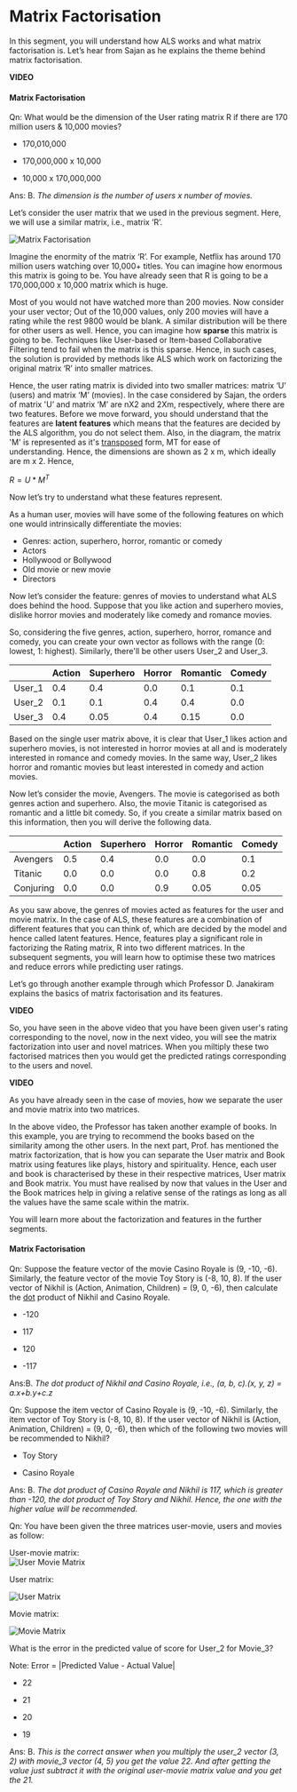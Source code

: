 # Matrix Factorisation

In this segment, you will understand how ALS works and what matrix factorisation is. Let’s hear from Sajan as he explains the theme behind matrix factorisation.

**VIDEO**

#### Matrix Factorisation

Qn: What would be the dimension of the User rating matrix R if there are 170 million users & 10,000 movies?

- 170,010,000

- 170,000,000 x 10,000

- 10,000 x 170,000,000

Ans: B. *The dimension is the number of users x number of movies.*

Let’s consider the user matrix that we used in the previous segment. Here, we will use a similar matrix, i.e., matrix ‘R’.

![Matrix Factorisation](https://i.ibb.co/ScHhJby/Matrix-Factorisation.png)

Imagine the enormity of the matrix ‘R’. For example, Netflix has around 170 million users watching over 10,000+ titles. You can imagine how enormous this matrix is going to be. You have already seen that R is going to be a 170,000,000 x 10,000 matrix which is huge.

Most of you would not have watched more than 200 movies. Now consider your user vector; Out of the 10,000 values, only 200 movies will have a rating while the rest 9800 would be blank. A similar distribution will be there for other users as well. Hence, you can imagine how **sparse** this matrix is going to be. Techniques like User-based or Item-based Collaborative Filtering tend to fail when the matrix is this sparse. Hence, in such cases, the solution is provided by methods like ALS which work on factorizing the original matrix ‘R’ into smaller matrices.

Hence, the user rating matrix is divided into two smaller matrices: matrix ‘U’ (users) and matrix ‘M’ (movies). In the case considered by Sajan, the orders of matrix 'U’ and matrix ‘M’ are nX2 and 2Xm, respectively, where there are two features. Before we move forward, you should understand that the features are **latent features** which means that the features are decided by the ALS algorithm, you do not select them. Also, in the diagram, the matrix 'M' is represented as it's [transposed](https://www.mathsisfun.com/definitions/transpose-matrix-.html) form, MT for ease of understanding. Hence, the dimensions are shown as 2 x m, which ideally are m x 2. Hence,

$R = U * M^T$

Now let’s try to understand what these features represent.

As a human user, movies will have some of the following features on which one would intrinsically differentiate the movies:

- Genres: action, superhero, horror, romantic or comedy
- Actors
- Hollywood or Bollywood
- Old movie or new movie
- Directors

Now let’s consider the feature: genres of movies to understand what ALS does behind the hood. Suppose that you like action and superhero movies, dislike horror movies and moderately like comedy and romance movies.

So, considering the five genres, action, superhero, horror, romance and comedy, you can create your own vector as follows with the range (0: lowest, 1: highest). Similarly, there'll be other users User_2 and User_3.

|        | Action | Superhero | Horror | Romantic | Comedy |
| ------ | ------ | --------- | ------ | -------- | ------ |
| User_1 | 0.4    | 0.4       | 0.0    | 0.1      | 0.1    |
| User_2 | 0.1    | 0.1       | 0.4    | 0.4      | 0.0    |
| User_3 | 0.4    | 0.05      | 0.4    | 0.15     | 0.0    |

Based on the single user matrix above, it is clear that User_1 likes action and superhero movies, is not interested in horror movies at all and is moderately interested in romance and comedy movies. In the same way, User_2 likes horror and romantic movies but least interested in comedy and action movies.

Now let’s consider the movie, Avengers. The movie is categorised as both genres action and superhero. Also, the movie Titanic is categorised as romantic and a little bit comedy. So, if you create a similar matrix based on this information, then you will derive the following data.

|           | Action | Superhero | Horror | Romantic | Comedy |
| --------- | ------ | --------- | ------ | -------- | ------ |
| Avengers  | 0.5    | 0.4       | 0.0    | 0.0      | 0.1    |
| Titanic   | 0.0    | 0.0       | 0.0    | 0.8      | 0.2    |
| Conjuring | 0.0    | 0.0       | 0.9    | 0.05     | 0.05   |

As you saw above, the genres of movies acted as features for the user and movie matrix. In the case of ALS, these features are a combination of different features that you can think of, which are decided by the model and hence called latent features. Hence, features play a significant role in factorizing the Rating matrix, R into two different matrices. In the subsequent segments, you will learn how to optimise these two matrices and reduce errors while predicting user ratings.

Let’s go through another example through which Professor D. Janakiram explains the basics of matrix factorisation and its features.

**VIDEO**

So, you have seen in the above video that you have been given user's rating corresponding to the novel, now in the next video, you will see the matrix factorization into user and novel matrices. When you miltiply these two factorised matrices then you would get the predicted ratings corresponding to the users and novel.

**VIDEO**

As you have already seen in the case of movies, how we separate the user and movie matrix into two matrices.

In the above video, the Professor has taken another example of books. In this example, you are trying to recommend the books based on the similarity among the other users. In the next part, Prof. has mentioned the matrix factorization, that is how you can separate the User matrix and Book matrix using features like plays, history and spirituality. Hence, each user and book is characterised by these in their respective matrices, User matrix and Book matrix. You must have realised by now that values in the User and the Book matrices help in giving a relative sense of the ratings as long as all the values have the same scale within the matrix.

You will learn more about the factorization and features in the further segments.

#### Matrix Factorisation

Qn: Suppose the feature vector of the movie Casino Royale is (9, -10, -6). Similarly, the feature vector of the movie Toy Story is (-8, 10, 8). If the user vector of Nikhil is (Action, Animation, Children) = (9, 0, -6), then calculate the [dot](https://www.mathsisfun.com/algebra/vectors-dot-product.html) product of Nikhil and Casino Royale.

- -120

- 117

- 120

- -117

Ans:B. *The dot product of Nikhil and Casino Royale, i.e., (a, b, c).(x, y, z) = a.x+b.y+c.z*

Qn: Suppose the item vector of Casino Royale is (9, -10, -6). Similarly, the item vector of Toy Story is (-8, 10, 8). If the user vector of Nikhil is (Action, Animation, Children) = (9, 0, -6), then which of the following two movies will be recommended to Nikhil?

- Toy Story

- Casino Royale

Ans: B. *The dot product of Casino Royale and Nikhil is 117, which is greater than -120, the dot product of Toy Story and Nikhil. Hence, the one with the higher value will be recommended.*

Qn: You have been given the three matrices user-movie, users and movies as follow:

User-movie matrix:  
![User Movie Matrix](https://i.ibb.co/4Y1DvPX/User-Movie-Matrix.png)

User matrix:

![User Matrix](https://i.ibb.co/mqPrpPB/User-Matrix.png)

Movie matrix:

![Movie Matrix](https://i.ibb.co/gZF9Mn3/Movie-Matrix.png)

What is the error in the predicted value of score for User_2 for Movie_3?

Note: Error = |Predicted Value - Actual Value|

- 22

- 21

- 20

- 19

Ans: B. *This is the correct answer when you multiply the user_2 vector (3, 2) with movie_3 vector (4, 5) you get the value 22. And after getting the value just subtract it with the original user-movie matrix value and you get the 21.*
